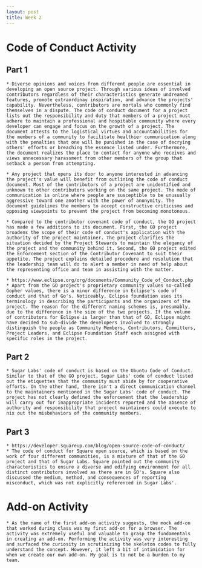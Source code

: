 ```yaml
---
layout: post
title: Week 2
---
```


# Code of Conduct Activity

## Part 1

    * Diverse opinions and voices from different people are essential in developing an open source project. Through various ideas of involved contributors regardless of their characteristics generate undreamed features, promote extraordinay inspiration, and advance the projects' capability. Nevertheless, contributors are mortals who commonly find themselves in a dispute. The code of conduct document for a project lists out the responsibility and duty that members of a project must adhere to maintain a professional and hospitable community where every developer can engage and focus on the growth of a project. The document attests to the logistical virtues and accountabilities for the members of a community to facilitate healthier communication along with the penalties that one will be punished in the case of decrying others' efforts or breaching the essence listed under. Furthermore, the document realizes the place to contact for anyone who receives and views unnecessary harassment from other members of the group that setback a person from attempting.

    * Any project that opens its door to anyone interested in advancing the project's value will benefit from outlining the code of conduct document. Most of the contributors of a project are unidentified and unknown to other contributors working on the same project. The mode of communication is online where people are susceptible to be unusually aggressive toward one another with the power of anonymity. The document guidelines the members to accept constructive criticisms and opposing viewpoints to prevent the project from becoming monotonous.

    * Compared to the contributor covenant code of conduct, the GO project has made a few additions to its document. First, the GO project broadens the scope of their code of conduct's application with the authority of the project maintainer. The project clarifies the situation decided by the Project Stewards to maintain the elegancy of the project and the community behind it. Second, the GO project edited the Enforcement section of the Contributor Covenant to suit their appetite. The project explains detailed procedure and resolution that the leadership team will do to alert a member in need of help about the representing office and team in assisting with the matter.

    * https://www.eclipse.org/org/documents/Community_Code_of_Conduct.php
    * Apart from the GO project's proprietary community values so-called Gopher values, there is a minor difference in Eclipse's code of conduct and that of Go's. Noticeably, Eclipse foundation uses its terminology in describing the participants and the organizers of the project. The reason for the different naming schemes is, presumably, due to the difference in the size of the two projects. If the volume of contributors for Eclipse is larger than that of GO, Eclipse might have decided to sub-divide the developers involved to strongly distinguish the people as Community Members, Contributors, Committers, Project Leaders, and Eclipse Foundation Staff each assigned with specific roles in the project.

## Part 2

    * Sugar Labs' code of conduct is based on the Ubuntu Code of Conduct. Similar to that of the GO project, Sugar Labs' code of conduct listed out the etiquettes that the community must abide by for cooperative efforts. On the other hand, there isn't a direct communication channel to the maintainers mentioned in the Sugar Labs' code of conduct. The project has not clearly defined the enforcement that the leadership will carry out for inappropriate incidents reported and the absence of authority and responsibility that project maintainers could execute to nix out the misbehaviors of the community members.

## Part 3

    * https://developer.squareup.com/blog/open-source-code-of-conduct/
    * The code of conduct for Square open source, which is based on the work of four different communities, is a mixture of that of the GO project and that of Sugar Labs. Square pointed out the community characteristics to ensure a diverse and edifying environment for all distinct contributors involved as there are in GO's. Square also discussed the medium, method, and consequences of reporting misconduct, which was not explicitly referenced in Sugar Labs'.

# Add-on Activity

    * As the name of the first add-on activity suggests, the mock add-on that worked during class was my first add-on for a browser. The activity was extremely useful and valuable to grasp the fundamentals in creating an add-on. Performing the activity was very interesting and surfaced the curiosity in scrutinizing the skeleton codes to fully understand the concept. However, it left a bit of intimidation for when we create our own add-on. My goal is to not be a burden to my team.
